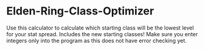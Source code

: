 # Elden-Ring-Class-Optimizer
Use this calculator to calculate which starting class will be the lowest level for your stat spread. Includes the new starting classes!
Make sure you enter integers only into the program as this does not have error checking yet.
